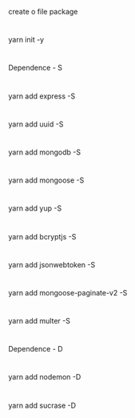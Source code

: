 create o file package
#
yarn init -y
#
Dependence - S
#
yarn add express -S
#
yarn add uuid -S
#
yarn add mongodb -S
#
yarn add mongoose -S
#
yarn add yup -S
#
yarn add bcryptjs -S
#
yarn add jsonwebtoken -S
#
yarn add mongoose-paginate-v2 -S
#
yarn add multer -S
#
#
Dependence - D
#
yarn add nodemon -D
#
yarn add sucrase -D